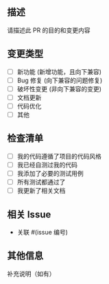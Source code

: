 ## 描述
请描述此 PR 的目的和变更内容

## 变更类型
- [ ] 新功能 (新增功能，且向下兼容)
- [ ] Bug 修复 (向下兼容的问题修复)
- [ ] 破坏性变更 (非向下兼容的变更)
- [ ] 文档更新
- [ ] 代码优化
- [ ] 其他

## 检查清单
- [ ] 我的代码遵循了项目的代码风格
- [ ] 我已经自测过我的代码
- [ ] 我添加了必要的测试用例
- [ ] 所有测试都通过了
- [ ] 我更新了相关文档

## 相关 Issue
- 关联 #(issue 编号)

## 其他信息
补充说明（如有） 